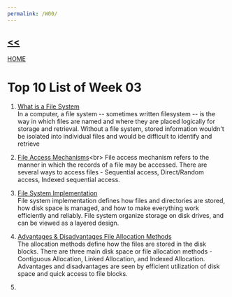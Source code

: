 ```yaml
---
permalink: /W00/
---
```

##  [<<](../)

[HOME](https://github.com/ferenica/os202/)

# Top 10 List of Week 03
1. [What is a File System](https://searchstorage.techtarget.com/definition/file-system)<br>
In a computer, a file system -- sometimes written filesystem -- is the way in which files are named and where they are placed logically for storage and retrieval. Without a file system, stored information wouldn't be isolated into individual files and would be difficult to identify and retrieve

2. [File Access Mechanisms](https://www.tutorialspoint.com/operating_system/os_file_system.htm#:~:text=A%20sequential%20access%20is%20that,access%20files%20in%20this%20fashion.)<br>
File access mechanism refers to the manner in which the records of a file may be accessed. There are several ways to access files - Sequential access, Direct/Random access, Indexed sequential access.

3. [File System Implementation](https://www.geeksforgeeks.org/file-system-implementation-in-operating-system/)<br>
File system implementation defines how files and directories are stored, how disk space is managed, and how to make everything work efficiently and reliably. File system organize storage on disk drives, and can be viewed as a layered design.

4. [Advantages & Disadvantages File Allocation Methods](https://www.geeksforgeeks.org/file-allocation-methods/)<br>
The allocation methods define how the files are stored in the disk blocks. There are three main disk space or file allocation methods - Contiguous Allocation, Linked Allocation, and Indexed Allocation. Advantages and disadvantages are seen by efficient utilization of disk space and quick access to file blocks.

5. 
